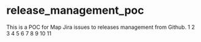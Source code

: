# release_management_poc
This is a POC for Map Jira issues to releases management from Github.
1
2
3
4
5
6
7
8
9
10
11
